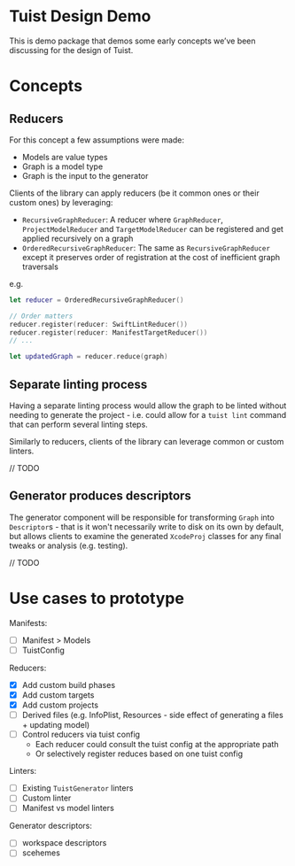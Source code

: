 

# Tuist Design Demo

This is demo package that demos some early concepts we’ve been discussing for the design of Tuist.

# Concepts


## Reducers

For this concept a few assumptions were made:

- Models are value types
- Graph is a model type
- Graph is the input to the generator

Clients of the library can apply reducers (be it common ones or their custom ones) by leveraging:

- `RecursiveGraphReducer`: A reducer where `GraphReducer`, `ProjectModelReducer` and `TargetModelReducer` can be registered and get applied recursively on a graph
- `OrderedRecursiveGraphReducer`: The same as  `RecursiveGraphReducer` except it preserves order of registration at the cost of inefficient graph traversals

e.g.

```swift
let reducer = OrderedRecursiveGraphReducer()

// Order matters
reducer.register(reducer: SwiftLintReducer())
reducer.register(reducer: ManifestTargetReducer())
// ...

let updatedGraph = reducer.reduce(graph)
```

## Separate linting process

Having a separate linting process would allow the graph to be linted without needing to generate the project - i.e. could allow for a `tuist lint` command that can perform several linting steps.

Similarly to reducers, clients of the library can leverage common or custom linters.

// TODO

## Generator produces descriptors

The generator component will be responsible for transforming `Graph` into `Descriptor`s - that is it won't necessarily write to disk on its own by default, but allows clients to examine the generated `XcodeProj` classes for any final tweaks or analysis (e.g. testing).

// TODO

# Use cases to prototype

Manifests:
- [ ] Manifest > Models
- [ ] TuistConfig 

Reducers: 
- [x] Add custom build phases
- [x] Add custom targets
- [x] Add custom projects
- [ ] Derived files (e.g. InfoPlist, Resources - side effect of generating a files + updating model)
- [ ] Control reducers via tuist config 
   - Each reducer could consult the tuist config at the appropriate path
   - Or selectively register reduces based on one tuist config

Linters:
- [ ] Existing `TuistGenerator` linters
- [ ] Custom linter
- [ ] Manifest vs model linters

Generator descriptors:
- [ ] workspace descriptors
- [ ] scehemes
